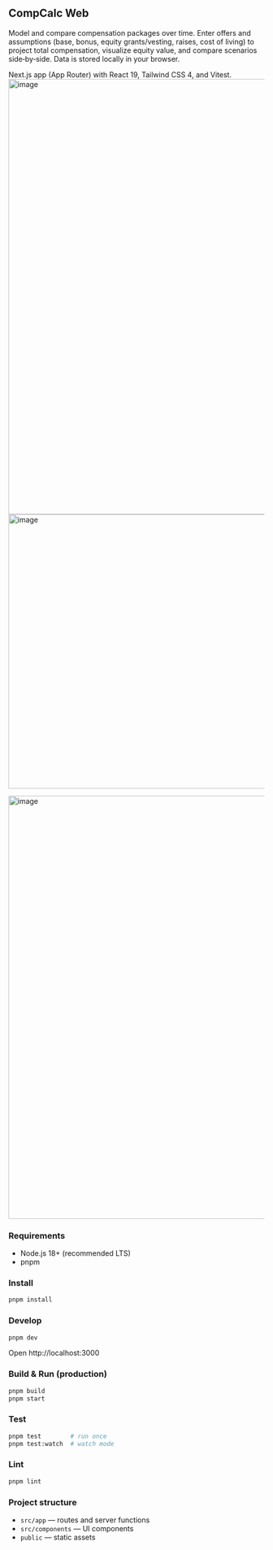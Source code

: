 ## CompCalc Web

Model and compare compensation packages over time. Enter offers and assumptions (base, bonus, equity grants/vesting, raises, cost of living) to project total compensation, visualize equity value, and compare scenarios side‑by‑side. Data is stored locally in your browser.

Next.js app (App Router) with React 19, Tailwind CSS 4, and Vitest.
<img width="1496" height="857" alt="image" src="https://github.com/user-attachments/assets/bac86236-1886-40ba-ba79-881e02637a36" />
<img width="1497" height="540" alt="image" src="https://github.com/user-attachments/assets/af6eb278-fa27-4aa2-ba5e-21cfa9595467" />

<img width="1510" height="833" alt="image" src="https://github.com/user-attachments/assets/e7d0bbe9-df74-4b0e-9812-560b2a94c0a2" />

### Requirements
- Node.js 18+ (recommended LTS)
- pnpm

### Install
```bash
pnpm install
```

### Develop
```bash
pnpm dev
```
Open http://localhost:3000

### Build & Run (production)
```bash
pnpm build
pnpm start
```

### Test
```bash
pnpm test        # run once
pnpm test:watch  # watch mode
```

### Lint
```bash
pnpm lint
```

### Project structure
- `src/app` — routes and server functions
- `src/components` — UI components
- `public` — static assets
